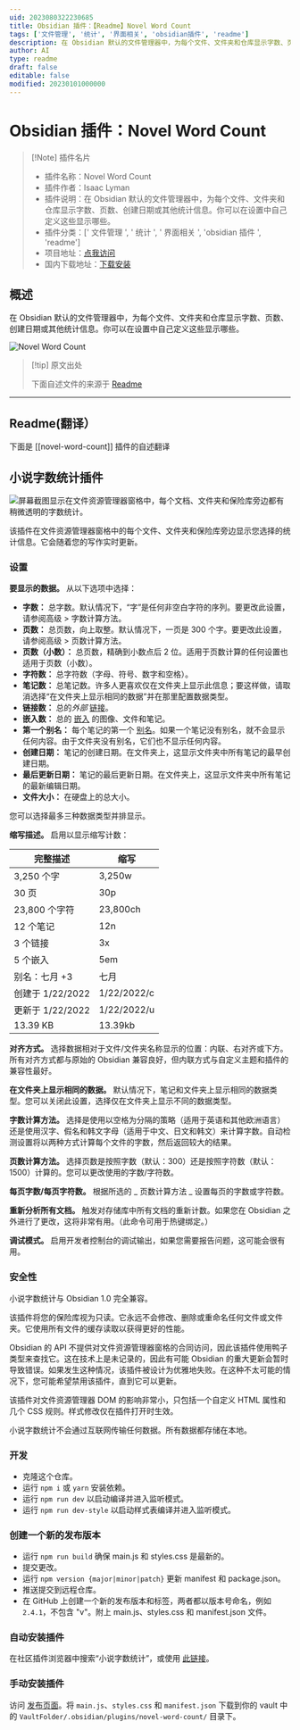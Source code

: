 ```yaml
---
uid: 2023080322230685
title: Obsidian 插件：【Readme】Novel Word Count
tags: ['文件管理', '统计', '界面相关', 'obsidian插件', 'readme']
description: 在 Obsidian 默认的文件管理器中，为每个文件、文件夹和仓库显示字数、页数、创建日期或其他统计信息。你可以在设置中自己定义这些显示哪些。
author: AI
type: readme
draft: false
editable: false
modified: 20230101000000
---
```


# Obsidian 插件：Novel Word Count

> [!Note] 插件名片
> - 插件名称：Novel Word Count
> - 插件作者：Isaac Lyman
> - 插件说明：在 Obsidian 默认的文件管理器中，为每个文件、文件夹和仓库显示字数、页数、创建日期或其他统计信息。你可以在设置中自己定义这些显示哪些。
> - 插件分类：[' 文件管理 ', ' 统计 ', ' 界面相关 ', 'obsidian 插件 ', 'readme']
> - 项目地址：[点我访问](https://github.com/isaaclyman/novel-word-count-obsidian)
> - 国内下载地址：[下载安装](https://pkmer.cn/products/plugin/pluginMarket/?novel-word-count)

## 概述

在 Obsidian 默认的文件管理器中，为每个文件、文件夹和仓库显示字数、页数、创建日期或其他统计信息。你可以在设置中自己定义这些显示哪些。

![Novel Word Count](https://cdn.pkmer.cn/covers/novel-word-count.png!pkmer)

> [!tip] 原文出处
>
>下面自述文件的来源于 [Readme](https://ghproxy.net/https://raw.githubusercontent.com/isaaclyman/novel-word-count-obsidian/master/README.md)
>

---

## Readme(翻译）

下面是 [[novel-word-count]] 插件的自述翻译

## 小说字数统计插件

![屏幕截图显示在文件资源管理器窗格中，每个文档、文件夹和保险库旁边都有稍微透明的字数统计。](readme-screenshot-2.png)

该插件在文件资源管理器窗格中的每个文件、文件夹和保险库旁边显示您选择的统计信息。它会随着您的写作实时更新。

### 设置

**要显示的数据。** 从以下选项中选择：

- **字数：** 总字数。默认情况下，“字”是任何非空白字符的序列。要更改此设置，请参阅高级 > 字数计算方法。
- **页数：** 总页数，向上取整。默认情况下，一页是 300 个字。要更改此设置，请参阅高级 > 页数计算方法。
- **页数（小数）：** 总页数，精确到小数点后 2 位。适用于页数计算的任何设置也适用于页数（小数）。
- **字符数：** 总字符数（字母、符号、数字和空格）。
- **笔记数：** 总笔记数。许多人更喜欢仅在文件夹上显示此信息；要这样做，请取消选择“在文件夹上显示相同的数据”并在那里配置数据类型。
- **链接数：** 总的*外部* [链接](https://help.obsidian.md/Getting+started/Link+notes)。
- **嵌入数：** 总的 [嵌入](https://help.obsidian.md/Linking+notes+and+files/Embedding+files) 的图像、文件和笔记。
- **第一个别名：** 每个笔记的第一个 [别名](https://help.obsidian.md/Linking+notes+and+files/Aliases)。如果一个笔记没有别名，就不会显示任何内容。由于文件夹没有别名，它们也不显示任何内容。
- **创建日期：** 笔记的创建日期。在文件夹上，这显示文件夹中所有笔记的最早创建日期。
- **最后更新日期：** 笔记的最后更新日期。在文件夹上，这显示文件夹中所有笔记的最新编辑日期。
- **文件大小：** 在硬盘上的总大小。

您可以选择最多三种数据类型并排显示。

**缩写描述。** 启用以显示缩写计数：

| 完整描述 | 缩写 |
| ---------------- | ----------- |
| 3,250 个字 | 3,250w |
| 30 页 | 30p |
| 23,800 个字符 | 23,800ch |
| 12 个笔记 | 12n |
| 3 个链接 | 3x |
| 5 个嵌入 | 5em |
| 别名：七月 +3 | 七月 |
| 创建于 1/22/2022 | 1/22/2022/c |
| 更新于 1/22/2022 | 1/22/2022/u |
| 13.39 KB | 13.39kb |

**对齐方式。** 选择数据相对于文件/文件夹名称显示的位置：内联、右对齐或下方。所有对齐方式都与原始的 Obsidian 兼容良好，但内联方式与自定义主题和插件的兼容性最好。

**在文件夹上显示相同的数据。** 默认情况下，笔记和文件夹上显示相同的数据类型。您可以关闭此设置，选择仅在文件夹上显示不同的数据类型。

**字数计算方法。** 选择是使用以空格为分隔的策略（适用于英语和其他欧洲语言）还是使用汉字、假名和韩文字母（适用于中文、日文和韩文）来计算字数。自动检测设置将以两种方式计算每个文件的字数，然后返回较大的结果。

**页数计算方法。** 选择页数是按照字数（默认：300）还是按照字符数（默认：1500）计算的。您可以更改使用的字数/字符数。

**每页字数/每页字符数。** 根据所选的 _ 页数计算方法 _ 设置每页的字数或字符数。

**重新分析所有文档。** 触发对存储库中所有文档的重新计数。如果您在 Obsidian 之外进行了更改，这将非常有用。（此命令可用于热键绑定。）

**调试模式。** 启用开发者控制台的调试输出，如果您需要报告问题，这可能会很有用。

### 安全性

小说字数统计与 Obsidian 1.0 完全兼容。

该插件将您的保险库视为只读。它永远不会修改、删除或重命名任何文件或文件夹。它使用所有文件的缓存读取以获得更好的性能。

Obsidian 的 API 不提供对文件资源管理器窗格的合同访问，因此该插件使用鸭子类型来查找它。这在技术上是未记录的，因此有可能 Obsidian 的重大更新会暂时导致错误。如果发生这种情况，该插件被设计为优雅地失败。在这种不太可能的情况下，您可能希望禁用该插件，直到它可以更新。

该插件对文件资源管理器 DOM 的影响非常小，只包括一个自定义 HTML 属性和几个 CSS 规则。样式修改仅在插件打开时生效。

小说字数统计不会通过互联网传输任何数据。所有数据都存储在本地。

### 开发

- 克隆这个仓库。
- 运行 `npm i` 或 `yarn` 安装依赖。
- 运行 `npm run dev` 以启动编译并进入监听模式。
- 运行 `npm run dev-style` 以启动样式表编译并进入监听模式。

### 创建一个新的发布版本

- 运行 `npm run build` 确保 main.js 和 styles.css 是最新的。
- 提交更改。
- 运行 `npm version {major|minor|patch}` 更新 manifest 和 package.json。
- 推送提交到远程仓库。
- 在 GitHub 上创建一个新的发布版本和标签，两者都以版本号命名，例如 `2.4.1`，不包含 "v"。附上 main.js、styles.css 和 manifest.json 文件。

### 自动安装插件

在社区插件浏览器中搜索“小说字数统计”，或使用 [此链接](https://obsidian.md/plugins?id=novel-word-count)。

### 手动安装插件

访问 [发布页面](https://github.com/isaaclyman/novel-word-count-obsidian/releases)。将 `main.js`、`styles.css` 和 `manifest.json` 下载到你的 vault 中的 `VaultFolder/.obsidian/plugins/novel-word-count/` 目录下。
